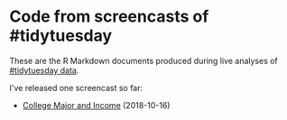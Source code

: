 # Code from screencasts of #tidytuesday

These are the R Markdown documents produced during live analyses of [#tidytuesday data](https://github.com/rfordatascience/tidytuesday).

I've released one screencast so far:

* [College Major and Income](https://www.youtube.com/watch?v=nx5yhXAQLxw&t=53s) (2018-10-16)
